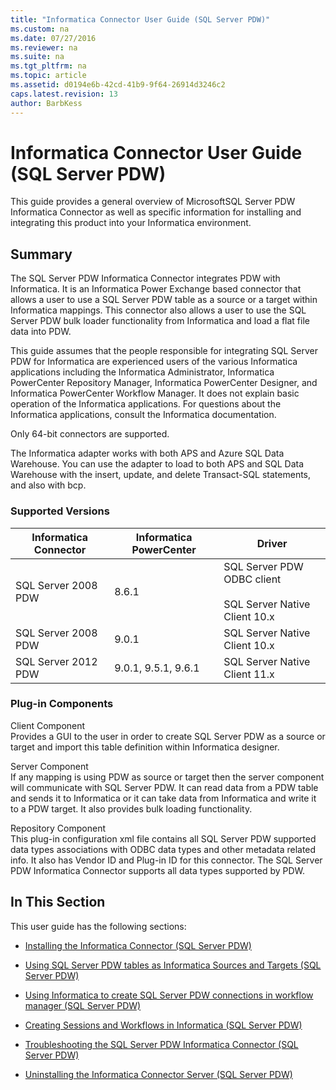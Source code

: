 ```yaml
---
title: "Informatica Connector User Guide (SQL Server PDW)"
ms.custom: na
ms.date: 07/27/2016
ms.reviewer: na
ms.suite: na
ms.tgt_pltfrm: na
ms.topic: article
ms.assetid: d0194e6b-42cd-41b9-9f64-26914d3246c2
caps.latest.revision: 13
author: BarbKess
---
```

# Informatica Connector User Guide (SQL Server PDW)
This guide provides a general overview of MicrosoftSQL Server PDW Informatica Connector as well as specific information for installing and integrating this product into your Informatica environment.  
  
## Summary  
The SQL Server PDW Informatica Connector integrates PDW with Informatica. It is an Informatica Power Exchange based connector that allows a user to use a SQL Server PDW table as a source or a target within Informatica mappings. This connector also allows a user to use the SQL Server PDW bulk loader functionality from Informatica and load a flat file data into PDW.  
  
This guide assumes that the people responsible for integrating SQL Server PDW for Informatica are experienced users of the various Informatica applications including the Informatica Administrator, Informatica PowerCenter Repository Manager, Informatica PowerCenter Designer, and Informatica PowerCenter Workflow Manager. It does not explain basic operation of the Informatica applications. For questions about the Informatica applications, consult the Informatica documentation.  
  
Only 64-bit connectors are supported.

The Informatica adapter works with both APS and Azure SQL Data Warehouse. You can use the adapter to load to both APS and SQL Data Warehouse with the insert, update, and delete Transact-SQL statements, and also with bcp.  
  
### Supported Versions  
  
|Informatica Connector|Informatica PowerCenter|Driver|  
|-------------------------|---------------------------|----------|  
|SQL Server 2008 PDW|8.6.1|SQL Server PDW ODBC client<br /><br />SQL Server Native Client 10.x|  
|SQL Server 2008 PDW|9.0.1|SQL Server Native Client 10.x|  
|SQL Server 2012 PDW|9.0.1, 9.5.1, 9.6.1|SQL Server Native Client 11.x|  
  
### Plug-in Components  
Client Component  
Provides a GUI to the user in order to create SQL Server PDW as a source or target and import this table definition within Informatica designer.  
  
Server Component  
If any mapping is using PDW as source or target then the server component will communicate with SQL Server PDW. It can read data from a PDW table and sends it to Informatica or it can take data from Informatica and write it to a PDW target. It also provides bulk loading functionality.  
  
Repository Component  
This plug-in configuration xml file contains all SQL Server PDW supported data types associations with ODBC data types and other metadata related info. It also has Vendor ID and Plug-in ID for this connector. The SQL Server PDW Informatica Connector supports all data types supported by PDW.  
  
## In This Section  
This user guide has the following sections:  
  
-   [Installing the Informatica Connector &#40;SQL Server PDW&#41;](../../mpp/sqlpdw/installing-the-informatica-connector-sql-server-pdw.md)  
  
-   [Using SQL Server PDW tables as Informatica Sources and Targets &#40;SQL Server PDW&#41;](../../mpp/sqlpdw/using-sql-server-pdw-tables-as-informatica-sources-and-targets-sql-server-pdw.md)  
  
-   [Using Informatica to create SQL Server PDW connections in workflow manager &#40;SQL Server PDW&#41;](../../mpp/sqlpdw/using-informatica-to-create-sql-server-pdw-connections-in-workflow-manager-sql-server-pdw.md)  
  
-   [Creating Sessions and Workflows in Informatica &#40;SQL Server PDW&#41;](../../mpp/sqlpdw/creating-sessions-and-workflows-in-informatica-sql-server-pdw.md)  
  
-   [Troubleshooting the SQL Server PDW Informatica Connector &#40;SQL Server PDW&#41;](../../mpp/sqlpdw/troubleshooting-the-sql-server-pdw-informatica-connector-sql-server-pdw.md)  
  
-   [Uninstalling the Informatica Connector Server &#40;SQL Server PDW&#41;](../../mpp/sqlpdw/uninstalling-the-informatica-connector-server-sql-server-pdw.md)  
  

